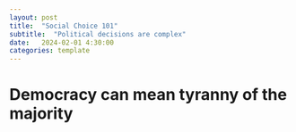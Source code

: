 ```yaml
---
layout: post
title:  "Social Choice 101"
subtitle:  "Political decisions are complex"
date:   2024-02-01 4:30:00
categories: template
---
```



# Democracy can mean tyranny of the majority
